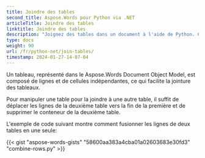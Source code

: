 ```yaml
---
title: Joindre des tables
second_title: Aspose.Words pour Python via .NET
articleTitle: Joindre des tables
linktitle: Joindre des tables
description: "Joignez des tables dans un document à l'aide de Python. Comment fusionner deux tables en une seule dans Python."
type: docs
weight: 90
url: /fr/python-net/join-tables/
timestamp: 2024-01-27-14-07-04
---
```


Un tableau, représenté dans le Aspose.Words Document Object Model, est composé de lignes et de cellules indépendantes, ce qui facilite la jointure des tableaux.

Pour manipuler une table pour la joindre à une autre table, il suffit de déplacer les lignes de la deuxième table vers la fin de la première et de supprimer le conteneur de la deuxième table.

L'exemple de code suivant montre comment fusionner les lignes de deux tables en une seule:

{{< gist "aspose-words-gists" "58600aa383a4cba01a02603683e30fd3" "combine-rows.py" >}}
